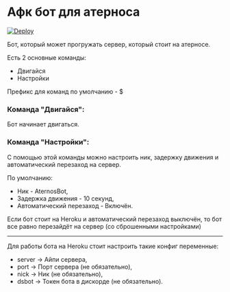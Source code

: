# Афк бот для атерноса
[![Deploy](https://www.herokucdn.com/deploy/button.svg)](https://heroku.com/deploy?template=https://github.com/BloodyCat783/1234)

Бот, который может прогружать сервер, который стоит на атерносе.

Есть 2 основные команды:
    
* Двигайся
* Настройки

Префикс для команд по умолчанию - $

### Команда "Двигайся":
Бот начинает двигаться.

### Команда "Настройки":
С помощью этой команды можно настроить ник, задержку движения и автоматический перезаход на сервер.

По умолчанию:

* Ник - AternosBot,
* Задержка движения - 10 секунд,
* Автоматический перезаход - Включён.

Если бот стоит на Heroku и автоматический перезаход выключён, то бот все равно перезайдёт на сервер (со сброшенными настройками)  

---------------------
Для работы бота на Heroku стоит настроить такие конфиг переменные:

* server -> Айпи сервера,
* port -> Порт сервера (не обязательно),
* nick -> Ник (не обязательно),
* dsbot -> Токен бота в дискорде (не обязательно).

